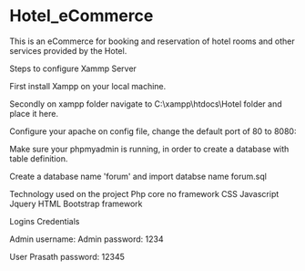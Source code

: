 # Hotel_eCommerce
This is an eCommerce for booking and reservation of hotel rooms and other services provided by the Hotel.


Steps to configure Xammp Server


First install Xampp on your local machine.


Secondly on xampp folder navigate to C:\xampp\htdocs\Hotel folder and place it here.


Configure your apache on config file, change the default port of 80 to 8080:


Make sure your phpmyadmin is running, in order to create a database with table definition.


Create a database name 'forum' and import databse name forum.sql




Technology used on the project
Php core no framework
CSS
Javascript
Jquery
HTML
Bootstrap framework



Logins Credentials

Admin username: Admin
password: 1234


User Prasath
password: 12345

